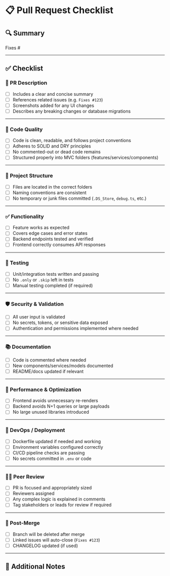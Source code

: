 # 📋 Pull Request Checklist

## 🔍 Summary

<!-- Provide a short summary explaining what the PR does -->
Fixes #

---

## ✅ Checklist

### 📄 PR Description
- [ ] Includes a clear and concise summary
- [ ] References related issues (e.g. `Fixes #123`)
- [ ] Screenshots added for any UI changes
- [ ] Describes any breaking changes or database migrations

---

### 🧠 Code Quality
- [ ] Code is clean, readable, and follows project conventions
- [ ] Adheres to SOLID and DRY principles
- [ ] No commented-out or dead code remains
- [ ] Structured properly into MVC folders (features/services/components)

---

### 📁 Project Structure
- [ ] Files are located in the correct folders
- [ ] Naming conventions are consistent
- [ ] No temporary or junk files committed (`.DS_Store`, `debug.ts`, etc.)

---

### ✅ Functionality
- [ ] Feature works as expected
- [ ] Covers edge cases and error states
- [ ] Backend endpoints tested and verified
- [ ] Frontend correctly consumes API responses

---

### 🧪 Testing
- [ ] Unit/integration tests written and passing
- [ ] No `.only` or `.skip` left in tests
- [ ] Manual testing completed (if required)

---

### 🛡️ Security & Validation
- [ ] All user input is validated
- [ ] No secrets, tokens, or sensitive data exposed
- [ ] Authentication and permissions implemented where needed

---

### 📚 Documentation
- [ ] Code is commented where needed
- [ ] New components/services/models documented
- [ ] README/docs updated if relevant

---

### 🚀 Performance & Optimization
- [ ] Frontend avoids unnecessary re-renders
- [ ] Backend avoids N+1 queries or large payloads
- [ ] No large unused libraries introduced

---

### 🔧 DevOps / Deployment
- [ ] Dockerfile updated if needed and working
- [ ] Environment variables configured correctly
- [ ] CI/CD pipeline checks are passing
- [ ] No secrets committed in `.env` or code

---

### 🧑‍💻 Peer Review
- [ ] PR is focused and appropriately sized
- [ ] Reviewers assigned
- [ ] Any complex logic is explained in comments
- [ ] Tag stakeholders or leads for review if required

---

### 🧼 Post-Merge
- [ ] Branch will be deleted after merge
- [ ] Linked issues will auto-close (`Fixes #123`)
- [ ] CHANGELOG updated (if used)

---

## 📎 Additional Notes

<!-- Optional: Add anything else reviewers should know -->
